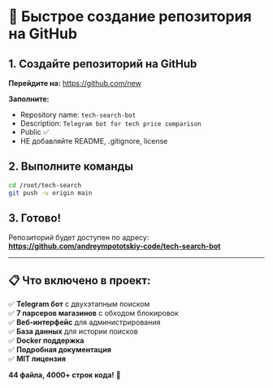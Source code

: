 # 🚀 Быстрое создание репозитория на GitHub

## 1. Создайте репозиторий на GitHub

**Перейдите на:** https://github.com/new

**Заполните:**
- Repository name: `tech-search-bot`
- Description: `Telegram bot for tech price comparison`
- Public ✅
- НЕ добавляйте README, .gitignore, license

## 2. Выполните команды

```bash
cd /root/tech-search
git push -u origin main
```

## 3. Готово! 

Репозиторий будет доступен по адресу:
**https://github.com/andreympototskiy-code/tech-search-bot**

---

## 📋 Что включено в проект:

✅ **Telegram бот** с двухэтапным поиском  
✅ **7 парсеров магазинов** с обходом блокировок  
✅ **Веб-интерфейс** для администрирования  
✅ **База данных** для истории поисков  
✅ **Docker поддержка**  
✅ **Подробная документация**  
✅ **MIT лицензия**  

**44 файла, 4000+ строк кода!** 🎉

